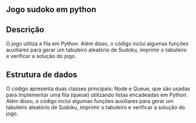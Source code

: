 ## Jogo sudoko em python 

## Descrição 
O jogo utiliza a fila em Python. Além disso, o código inclui algumas funções auxiliares para gerar um tabuleiro aleatório de Sudoku, imprimir o tabuleiro e verificar a solução do jogo.

## Estrutura de dados
O código apresenta duas classes principais: Node e Queue, que são usadas para implementar uma fila (queue) utilizando listas encadeadas em Python. Além disso, o código inclui algumas funções auxiliares para gerar um tabuleiro aleatório de Sudoku, imprimir o tabuleiro e verificar a solução do jogo.
